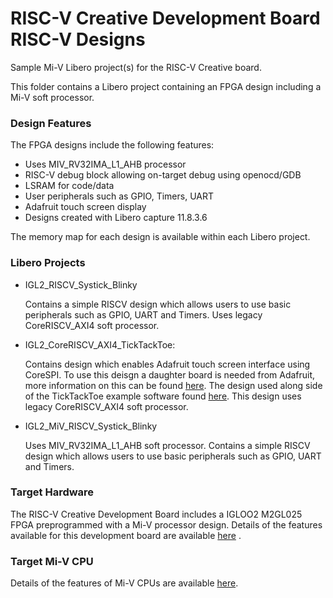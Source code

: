 # RISC-V Creative Development Board RISC-V Designs
Sample Mi-V Libero project(s) for the RISC-V Creative board.

This folder contains a Libero project containing an FPGA design including a Mi-V soft processor. 

### Design Features
The FPGA designs include the following features:
* Uses MIV_RV32IMA_L1_AHB processor
* RISC-V debug block allowing on-target debug using openocd/GDB
* LSRAM for code/data
* User peripherals such as GPIO, Timers, UART
* Adafruit touch screen display
* Designs created with Libero capture 11.8.3.6

The memory map for each design is available within each Libero project.

### Libero Projects
* IGL2_RISCV_Systick_Blinky

   Contains a simple RISCV design which allows users to use basic peripherals such as GPIO, UART and Timers. Uses legacy CoreRISCV_AXI4 soft processor. 
* IGL2_CoreRISCV_AXI4_TickTackToe:

   Contains design which enables Adafruit touch screen interface using CoreSPI. To use this deisgn a daughter board is needed from Adafruit, more information on this can be found [here](https://www.adafruit.com/product/1651).
   The design used along side of the TickTackToe example software found [here](https://github.com/RISCV-on-Microsemi-FPGA/M2GL025-Creative-Board/tree/master/Example_Software_Projects). This design uses legacy CoreRISCV_AXI4 soft processor.
* IGL2_MiV_RISCV_Systick_Blinky

   Uses MIV_RV32IMA_L1_AHB soft processor. Contains a simple RISCV design which allows users to use basic peripherals such as GPIO, UART and Timers.

### Target Hardware
The RISC-V Creative Development Board includes a IGLOO2 M2GL025 FPGA preprogrammed with a Mi-V processor design. Details of the features available for this development board are available [here](https://www.microsemi.com/products/fpga-soc/design-resources/dev-kits/smartfusion2/future-creative-board) .

### Target Mi-V CPU
Details of the features of Mi-V CPUs are available [here](https://github.com/RISCV-on-Microsemi-FPGA/Mi-V-CPUs).
